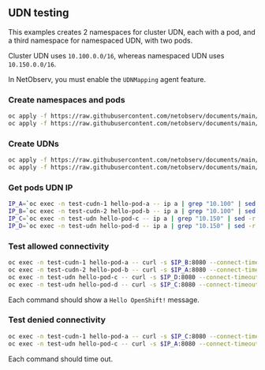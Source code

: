 ## UDN testing

This examples creates 2 namespaces for cluster UDN, each with a pod, and a third namespace for namespaced UDN, with two pods.

Cluster UDN uses `10.100.0.0/16`, whereas namespaced UDN uses `10.150.0.0/16`.

In NetObserv, you must enable the `UDNMapping` agent feature.

### Create namespaces and pods

```bash
oc apply -f https://raw.githubusercontent.com/netobserv/documents/main/examples/udn/namespaces.yaml
oc apply -f https://raw.githubusercontent.com/netobserv/documents/main/examples/udn/pods.yaml
```

### Create UDNs

```bash
oc apply -f https://raw.githubusercontent.com/netobserv/documents/main/examples/udn/cudn.yaml
oc apply -f https://raw.githubusercontent.com/netobserv/documents/main/examples/udn/udn.yaml
```

### Get pods UDN IP

```bash
IP_A=`oc exec -n test-cudn-1 hello-pod-a -- ip a | grep "10.100" | sed -r "s#.*(10\.100\.[0-9]+\.[0-9]+)/.*#\\1#"` && echo "IP_A=$IP_A"
IP_B=`oc exec -n test-cudn-2 hello-pod-b -- ip a | grep "10.100" | sed -r "s#.*(10\.100\.[0-9]+\.[0-9]+)/.*#\\1#"` && echo "IP_B=$IP_B"
IP_C=`oc exec -n test-udn hello-pod-c -- ip a | grep "10.150" | sed -r "s#.*(10\.150\.[0-9]+\.[0-9]+)/.*#\\1#"` && echo "IP_C=$IP_C"
IP_D=`oc exec -n test-udn hello-pod-d -- ip a | grep "10.150" | sed -r "s#.*(10\.150\.[0-9]+\.[0-9]+)/.*#\\1#"` && echo "IP_D=$IP_D"
```

### Test allowed connectivity

```bash
oc exec -n test-cudn-1 hello-pod-a -- curl -s $IP_B:8080 --connect-timeout 5
oc exec -n test-cudn-2 hello-pod-b -- curl -s $IP_A:8080 --connect-timeout 5
oc exec -n test-udn hello-pod-c -- curl -s $IP_D:8080 --connect-timeout 5
oc exec -n test-udn hello-pod-d -- curl -s $IP_C:8080 --connect-timeout 5
```

Each command should show a `Hello OpenShift!` message.

### Test denied connectivity

```bash
oc exec -n test-cudn-1 hello-pod-a -- curl -s $IP_C:8080 --connect-timeout 5
oc exec -n test-udn hello-pod-c -- curl -s $IP_A:8080 --connect-timeout 5
```

Each command should time out.
